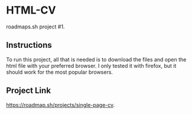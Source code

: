 # HTML-CV

roadmaps.sh project #1.

## Instructions

To run this project, all that is needed is to download the files and open the html file with your preferred browser. I only tested it with firefox, but it should work for the most popular browsers.

## Project Link

<https://roadmap.sh/projects/single-page-cv>.
